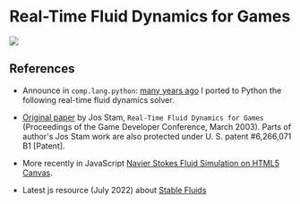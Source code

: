 # Real-Time Fluid Dynamics for Games

![](https://github.com/albertosantini/python-fluid/workflows/CI/badge.svg)

## References

- Announce in `comp.lang.python`: [many years ago](https://groups.google.com/forum/#!msg/comp.lang.python/BKy6pKkYsDY/tItBhHNBnO8J) I ported to Python the following real-time fluid dynamics solver.

- [Original paper](http://www.dgp.toronto.edu/people/stam/reality/Research/pub.html) by Jos Stam, `Real-Time Fluid Dynamics for Games` (Proceedings of the Game Developer Conference, March 2003). Parts of author's Jos Stam work are also protected under U. S. patent #6,266,071 B1 [Patent].

- More recently in JavaScript [Navier Stokes Fluid Simulation on HTML5 Canvas](http://esimov.com/2014/01/navier-stokes-fluid-simulation-on-html5-canvas).

- Latest js resource (July 2022) about [Stable Fluids](https://mofu-dev.com/en/blog/stable-fluids/)
